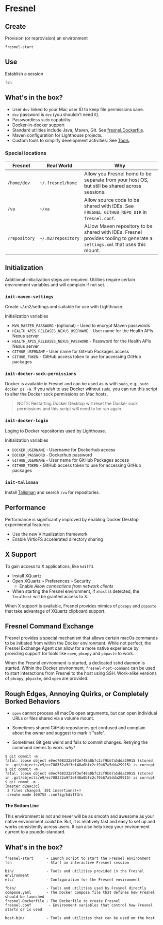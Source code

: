 # Fresnel

## Create
Provision (or reprovision) an environment
```
fresnel-start
```

## Use
Establish a session
```
fsh
```

## What's in the box?
- User `dev` linked to your Mac user ID to keep file permissions sane.
- `dev` password is `dev` (you shouldn't need it).
- Passwordless `sudo` capability.
- Docker-in-docker support
- Standard utilities include Java, Maven, Git. See [fresnel.Dockerfile](fresnel.Dockerfile).
- Maven configuration for Lighthouse projects.
- Custom tools to simplify development activities: See [Tools](tools.md).

### Special locations

| Fresnel       |  Real World        | Why |
|---------------|--------------------|-----|
| `/home/dev`   | `~/.fresnel/home`  | Allow you Fresnel home to be separate from your host OS, but still be shared across sessions. |
| `/va`         | `~/va`             | Allow source code to be shared with IDEs. See `FRESNEL_GITHUB_REPO_DIR` in `fresnel.conf`.|
| `/repository` | `~/.m2/repository` | ALlow Maven repository to be shared with IDEs. Fresnel provides tooling to generate a `settings.xml` that uses this mount. |


## Initialization
Additional initialization steps are required.
Utilities require certain environment variables and will complain if not set.

### `init-maven-settings`

Create ~/.m2/settings.xml suitable for use with Lighthouse.

Initialization variables
- `MVN_MASTER_PASSWORD` -(optional) - Used to encrypt Maven passwords
- `HEALTH_APIS_RELEASES_NEXUS_USERNAME` - User name for the Health APIs Nexus server
- `HEALTH_APIS_RELEASES_NEXUS_PASSWORD` - Password for the Health APIs Nexus server
- `GITHUB_USERNAME` - User name for GitHub Packages access
- `GITHUB_TOKEN` - GitHub access token to use for accessing GitHub packages


### `init-docker-sock-permissions`

Docker is available in Fresnel and can be used as is with `sudo`, e.g., `sudo docker ps -a`.
If you wish to use Docker without `sudo`, you can run this script to alter the Docker sock permissions on Mac hosts.

> NOTE: Restarting Docker Desktop will reset the Docker sock permissions and this script will need to be ran again.


### `init-docker-login`

Loging to Docker repositories used by Lighthouse.

Initialization variables
- `DOCKER_USERNAME` - Username for Dockerhub access
- `DOCKER_PASSWORD` - Dockerhub password
- `GITHUB_USERNAME` - User name for GitHub Packages access
- `GITHUB_TOKEN` - GitHub access token to use for accessing GitHub packages


### `init-talisman`

Install [Talisman](https://github.com/thoughtworks/talisman) and search `/va` for repositories.


## Performance
Performance is significantly improved by enabling Docker Desktop experimental features:
- Use the new Virtualization framework
- Enable VirtioFS accelerated directory sharing


## X Support
To gain access to X applications, like `kdiff3`.
- Install XQuartz
- Open XQuartz `>` Preferences `>` Security
  - Enable _Allow connections from network clients_
- When starting the Fresnel environment, if `xhost` is detected, the `localhost` will be granted access to X.

When X support is available, Fresnel provides mimics of `pbcopy` and `pbpaste` that take advantage of XQuartz clipboard support.


## Fresnel Command Exchange
Fresnel provides a special mechanism that allows certain macOs commands to be initiated from within the Docker environment.
While not perfect, the Fresnel Exchange Agent can allow for a more native experience by providing support for tools like
`open`, `pbcopy` and `pbpaste` to work.

When the Fresnel environment is started, a dedicated sshd daemon is started.
Within the Docker environment, `fresnel-host-command` can be used to start interactions from Fresnel to the host using SSH.
Work-alike versions of `pbcopy`, `pbpaste`, and `open` are provided.



## Rough Edges, Annoying Quirks, or Completely Borked Behaviors

- `open` cannot process all macOs open arguments, but can open individual URLs or files shared via a volume mount.

- Sometimes shared GitHub repositories get confused and complain about the owner and suggest to mark it "safe".

- Sometimes Git gets weird and fails to commit changes. Retrying the command seems to work. _why!_
```
$ git commit -m .
fatal: loose object e9ec708332a9f3ef48a0bfc2cf9b67a5dda29915 (stored in .git/objects/e9/ec708332a9f3ef48a0bfc2cf9b67a5dda29915) is corrupt
$ git commit -m .
fatal: loose object e9ec708332a9f3ef48a0bfc2cf9b67a5dda29915 (stored in .git/objects/e9/ec708332a9f3ef48a0bfc2cf9b67a5dda29915) is corrupt
$ git commt -m .
[master d2aac3c] .
 2 files changed, 101 insertions(+)
 create mode 100755 .config/kdiff3rc
```

#### The Bottom Line
This environment is not and never will be as smooth and awesome as your native environment _could_ be.
But, it is relatively fast and easy to set up and works consistently across users.
It can also help keep your environment current to a psuedo-standard.


## What's in the box?
```
fresnel-start      - Launch script to start the Fresnel environment
fsh                - Start an interactive Fresnel session

bin/               - Tools and utilities provided in the Fresnel environment
etc/               - Configuration for the Fresnel environment

fbin/              - Tools and utilities used by Fresnel directly
compose.yaml       - The Docker Compose file that defines how Fresnel should be launched
fresnel.Dockerfile - The Dockerfile to create Fresnel
fresnel.conf        - Environment variables that control how Fresnel starts or is used

host-bin/          - Tools and utilities that can be used on the host
```